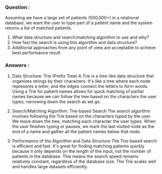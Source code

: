 ### Question : 
Assuming we have a large set of patients (500,000+) in a relational database, we want the user
to type part of a patient name and the system returns a list of matched patients.

1. What data structure and search/matching algorithm to use and why?
2. How fast the search is using this algorithm and data structure?
3. Additional approaches from any point of view are acceptable to achieve best
performance result

### Answers :
1. Data Structure: Trie (Prefix Tree)
A Trie is a tree-like data structure that organizes strings by their characters. It's like a tree where each node represents a letter, and the edges connect the letters to form words. Using a Trie for patient names allows for quick matching of partial names because we can follow the tree based on the characters the user types, narrowing down the search as we go.

2. Search/Matching Algorithm: Trie-based Search
The search algorithm involves following the Trie based on the characters typed by the user. We move down the tree, matching each character the user types. When the user finishes typing or pauses, we mark the last visited node as the end of a name and gather all the patient names below that node.

3. Performance of the Algorithm and Data Structure
The Trie-based search is efficient and fast. It's great for finding matching patients quickly because it only depends on the length of the input, not the number of patients in the database. This means the search speed remains relatively constant, regardless of the database size. The Trie scales well and handles large datasets efficiently.
